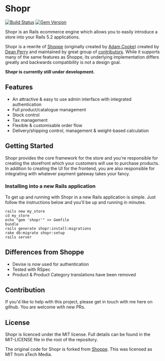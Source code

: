 # Shopr

[![Build Status](https://travis-ci.org/tryshopr/shopr.svg)](https://travis-ci.org/tryshopr/shopr)
[![Gem Version](https://badge.fury.io/rb/shopr.svg)](http://badge.fury.io/rb/shopr)

Shopr is an Rails ecommerce engine which allows you to easily introduce a store into your Rails 5.2 applications.

Shopr is a rewrite of [Shoppe](https://github.com/tryshoppe/shoppe) (originally created by [Adam Cooke](http://twitter.com/adamcooke)) created by [Dean Perry](https://github.com/deanpcmad) and maintained by great group of [contributors](https://github.com/tryshopr/shopr/graphs/contributors).
While it supports many of the same features as Shoppe, its underlying implementation differs greatly and backwards compatibility is not a design goal.

**Shopr is currently still under development.**

## Features

- An attractive & easy to use admin interface with integrated authentication
- Full product/catalogue management
- Stock control
- Tax management
- Flexible & customisable order flow
- Delivery/shipping control, management & weight-based calculation

## Getting Started

Shopr provides the core framework for the store and you're responsible for creating
the storefront which your customers will use to purchase products. In addition to
creating the UI for the frontend, you are also responsible for integrating with whatever
payment gateway takes your fancy.

### Installing into a new Rails application

To get up and running with Shopr in a new Rails application is simple. Just follow the
instructions below and you'll be up and running in minutes.

```shell
rails new my_store
cd my_store
echo "gem 'shopr'" >> Gemfile
bundle
rails generate shopr:install:migrations
rake db:migrate shopr:setup
rails server
```

## Differences from Shoppe

- Devise is now used for authentication
- Tested with RSpec
- Product & Product Category translations have been removed

## Contribution

If you'd like to help with this project, please get in touch with me here on github. You are welcome with new PRs.

## License

Shopr is licenced under the MIT license. Full details can be found in the MIT-LICENSE
file in the root of the repository.

The original code for Shopr is forked from [Shoppe](https://github.com/tryshoppe/shoppe).
This was licensed as MIT from aTech Media.
